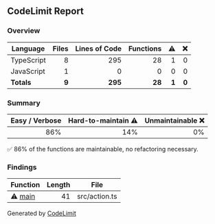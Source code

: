 ## CodeLimit Report

### Overview
| **Language** | **Files** | **Lines of Code** | **Functions** | **⚠** | **❌** |
| --- | ---: | ---: | ---: | ---: | ---: |
| TypeScript | 8 | 295 | 28 | 1 | 0 |
| JavaScript | 1 | 0 | 0 | 0 | 0 |
| **Totals** | **9** | **295** | **28** | **1** | **0** |

### Summary
| **Easy / Verbose** | **Hard-to-maintain ⚠** | **Unmaintainable ❌** |
| ---: | ---: | ---: |
| 86% | 14% | 0% |

✅ 86% of the functions are maintainable, no refactoring necessary.

### Findings
| **Function** | **Length** | **File** |
| --- | ---: | --- |
| ⚠ [main](https://github.com/getcodelimit/codelimit-action/blob/main/src/action.ts#L92-L132) | 41 | src/action.ts |

Generated by [CodeLimit](https://getcodelimit.github.io)
